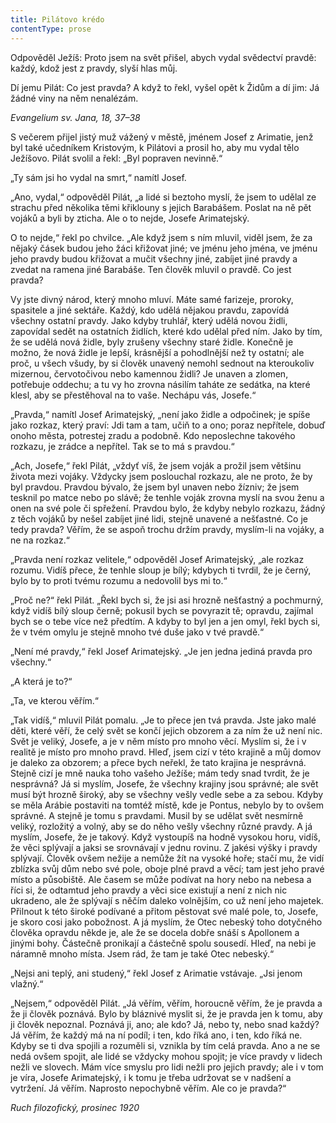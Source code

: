```yaml
---
title: Pilátovo krédo
contentType: prose
---
```


Odpověděl Ježíš: Proto jsem na svět přišel, abych vydal svědectví pravdě: každý, kdož jest z pravdy, slyší hlas můj.

Dí jemu Pilát: Co jest pravda? A když to řekl, vyšel opět k Židům a dí jim: Já žádné viny na něm nenalézám.

_Evangelium sv. Jana, 18, 37–38_

S večerem přijel jistý muž vážený v městě, jménem Josef z Arimatie, jenž byl také učedníkem Kristovým, k Pilátovi a prosil ho, aby mu vydal tělo Ježíšovo. Pilát svolil a řekl: „Byl popraven nevinně.“

„Ty sám jsi ho vydal na smrt,“ namítl Josef.

„Ano, vydal,“ odpověděl Pilát, „a lidé si beztoho myslí, že jsem to udělal ze strachu před několika těmi křiklouny s jejich Barabášem. Poslat na ně pět vojáků a byli by zticha. Ale o to nejde, Josefe Arimatejský.

O to nejde,“ řekl po chvilce. „Ale když jsem s ním mluvil, viděl jsem, že za nějaký čásek budou jeho žáci křižovat jiné; ve jménu jeho jména, ve jménu jeho pravdy budou křižovat a mučit všechny jiné, zabíjet jiné pravdy a zvedat na ramena jiné Barabáše. Ten člověk mluvil o pravdě. Co jest pravda?

Vy jste divný národ, který mnoho mluví. Máte samé farizeje, proroky, spasitele a jiné sektáře. Každý, kdo udělá nějakou pravdu, zapovídá všechny ostatní pravdy. Jako kdyby truhlář, který udělá novou židli, zapovídal sedět na ostatních židlích, které kdo udělal před ním. Jako by tím, že se udělá nová židle, byly zrušeny všechny staré židle. Konečně je možno, že nová židle je lepší, krásnější a pohodlnější než ty ostatní; ale proč, u všech všudy, by si člověk unavený nemohl sednout na kteroukoliv mizernou, červotočivou nebo kamennou židli? Je unaven a zlomen, potřebuje oddechu; a tu vy ho zrovna násilím taháte ze sedátka, na které klesl, aby se přestěhoval na to vaše. Nechápu vás, Josefe.“

„Pravda,“ namítl Josef Arimatejský, „není jako židle a odpočinek; je spíše jako rozkaz, který praví: Jdi tam a tam, učiň to a ono; poraz nepřítele, dobuď onoho města, potrestej zradu a podobně. Kdo neposlechne takového rozkazu, je zrádce a nepřítel. Tak se to má s pravdou.“

„Ach, Josefe,“ řekl Pilát, „vždyť víš, že jsem voják a prožil jsem většinu života mezi vojáky. Vždycky jsem poslouchal rozkazu, ale ne proto, že by byl pravdou. Pravdou bývalo, že jsem byl unaven nebo žízniv; že jsem tesknil po matce nebo po slávě; že tenhle voják zrovna myslí na svou ženu a onen na své pole či spřežení. Pravdou bylo, že kdyby nebylo rozkazu, žádný z těch vojáků by nešel zabíjet jiné lidi, stejně unavené a nešťastné. Co je tedy pravda? Věřím, že se aspoň trochu držím pravdy, myslím-li na vojáky, a ne na rozkaz.“

„Pravda není rozkaz velitele,“ odpověděl Josef Arimatejský, „ale rozkaz rozumu. Vidíš přece, že tenhle sloup je bílý; kdybych ti tvrdil, že je černý, bylo by to proti tvému rozumu a nedovolil bys mi to.“

„Proč ne?“ řekl Pilát. „Řekl bych si, že jsi asi hrozně nešťastný a pochmurný, když vidíš bílý sloup černě; pokusil bych se povyrazit tě; opravdu, zajímal bych se o tebe více než předtím. A kdyby to byl jen a jen omyl, řekl bych si, že v tvém omylu je stejně mnoho tvé duše jako v tvé pravdě.“

„Není mé pravdy,“ řekl Josef Arimatejský. „Je jen jedna jediná pravda pro všechny.“

„A která je to?“

„Ta, ve kterou věřím.“

„Tak vidíš,“ mluvil Pilát pomalu. „Je to přece jen tvá pravda. Jste jako malé děti, které věří, že celý svět se končí jejich obzorem a za ním že už není nic. Svět je veliký, Josefe, a je v něm místo pro mnoho věcí. Myslím si, že i v realitě je místo pro mnoho pravd. Hleď, jsem cizí v této krajině a můj domov je daleko za obzorem; a přece bych neřekl, že tato krajina je nesprávná. Stejně cizí je mně nauka toho vašeho Ježíše; mám tedy snad tvrdit, že je nesprávná? Já si myslím, Josefe, že všechny krajiny jsou správné; ale svět musí být hrozně široký, aby se všechny vešly vedle sebe a za sebou. Kdyby se měla Arábie postaviti na tomtéž místě, kde je Pontus, nebylo by to ovšem správné. A stejně je tomu s pravdami. Musil by se udělat svět nesmírně veliký, rozložitý a volný, aby se do něho vešly všechny různé pravdy. A já myslím, Josefe, že je takový. Když vystoupíš na hodně vysokou horu, vidíš, že věci splývají a jaksi se srovnávají v jednu rovinu. Z jakési výšky i pravdy splývají. Člověk ovšem nežije a nemůže žít na vysoké hoře; stačí mu, že vidí zblízka svůj dům nebo své pole, oboje plné pravd a věcí; tam jest jeho pravé místo a působiště. Ale časem se může podívat na hory nebo na nebesa a říci si, že odtamtud jeho pravdy a věci sice existují a není z nich nic ukradeno, ale že splývají s něčím daleko volnějším, co už není jeho majetek. Přilnout k této široké podívané a přitom pěstovat své malé pole, to, Josefe, je skoro cosi jako pobožnost. A já myslím, že Otec nebeský toho dotyčného člověka opravdu někde je, ale že se docela dobře snáší s Apollonem a jinými bohy. Částečně pronikají a částečně spolu sousedí. Hleď, na nebi je náramně mnoho místa. Jsem rád, že tam je také Otec nebeský.“

„Nejsi ani teplý, ani studený,“ řekl Josef z Arimatie vstávaje. „Jsi jenom vlažný.“

„Nejsem,“ odpověděl Pilát. „Já věřím, věřím, horoucně věřím, že je pravda a že ji člověk poznává. Bylo by bláznivé myslit si, že je pravda jen k tomu, aby ji člověk nepoznal. Poznává ji, ano; ale kdo? Já, nebo ty, nebo snad každý? Já věřím, že každý má na ní podíl; i ten, kdo říká ano, i ten, kdo říká ne. Kdyby se ti dva spojili a rozuměli si, vznikla by tím celá pravda. Ano a ne se nedá ovšem spojit, ale lidé se vždycky mohou spojit; je více pravdy v lidech nežli ve slovech. Mám více smyslu pro lidi nežli pro jejich pravdy; ale i v tom je víra, Josefe Arimatejský, i k tomu je třeba udržovat se v nadšení a vytržení. Já věřím. Naprosto nepochybně věřím. Ale co je pravda?“

_Ruch filozofický, prosinec 1920_
